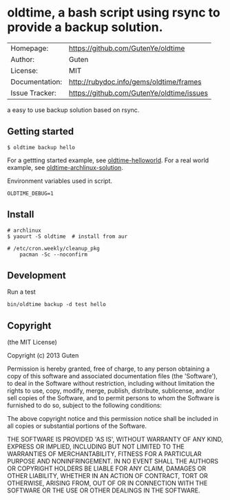 oldtime, a bash script using rsync to provide a backup solution.
================================

|                |                                           |
|----------------|------------------------------------------ |
| Homepage:      | https://github.com/GutenYe/oldtime        |
| Author:	       | Guten                                     |
| License:       | MIT                                       |
| Documentation: | http://rubydoc.info/gems/oldtime/frames   |
| Issue Tracker: | https://github.com/GutenYe/oldtime/issues |

a easy to use backup solution based on rsync.

Getting started
---------------

	$ oldtime backup hello
	
For a gettting started example, see [oldtime-helloworld](https://github.com/GutenYe/oldtime-helloworld).
For a real world example, see [oldtime-archlinux-solution](https://github.com/GutenYe/oldtime-archlinux-solution).

Environment variables used in script.

	OLDTIME_DEBUG=1

Install
-------

	# archlinux
	$ yaourt -S oldtime  # install from aur 

	# /etc/cron.weekly/cleanup_pkg
		pacman -Sc --noconfirm

Development
----------

Run a test

	bin/oldtime backup -d test hello

Copyright
---------

(the MIT License)

Copyright (c) 2013 Guten

Permission is hereby granted, free of charge, to any person obtaining a copy of this software and associated documentation files (the 'Software'), to deal in the Software without restriction, including without limitation the rights to use, copy, modify, merge, publish, distribute, sublicense, and/or sell copies of the Software, and to permit persons to whom the Software is furnished to do so, subject to the following conditions:

The above copyright notice and this permission notice shall be included in all copies or substantial portions of the Software.

THE SOFTWARE IS PROVIDED 'AS IS', WITHOUT WARRANTY OF ANY KIND, EXPRESS OR IMPLIED, INCLUDING BUT NOT LIMITED TO THE WARRANTIES OF MERCHANTABILITY, FITNESS FOR A PARTICULAR PURPOSE AND NONINFRINGEMENT.  IN NO EVENT SHALL THE AUTHORS OR COPYRIGHT HOLDERS BE LIABLE FOR ANY CLAIM, DAMAGES OR OTHER LIABILITY, WHETHER IN AN ACTION OF CONTRACT, TORT OR OTHERWISE, ARISING FROM, OUT OF OR IN CONNECTION WITH THE SOFTWARE OR THE USE OR OTHER DEALINGS IN THE SOFTWARE.
